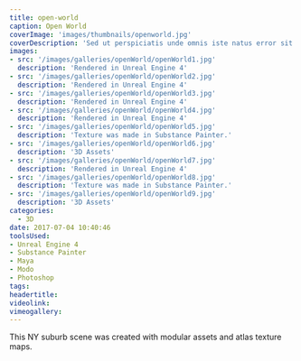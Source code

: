```yaml
---
title: open-world
caption: Open World
coverImage: 'images/thumbnails/openworld.jpg'
coverDescription: 'Sed ut perspiciatis unde omnis iste natus error sit voluptatem accusantium doloremque laudantium, totam rem aperiam, eaque ipsa quae ab illo inventore veritatis et quasi architecto beatae vitae dicta sunt explicabo'
images:
- src: '/images/galleries/openWorld/openWorld1.jpg'
  description: 'Rendered in Unreal Engine 4'
- src: '/images/galleries/openWorld/openWorld2.jpg'
  description: 'Rendered in Unreal Engine 4'
- src: '/images/galleries/openWorld/openWorld3.jpg'
  description: 'Rendered in Unreal Engine 4'
- src: '/images/galleries/openWorld/openWorld4.jpg'
  description: 'Rendered in Unreal Engine 4'
- src: '/images/galleries/openWorld/openWorld5.jpg'
  description: 'Texture was made in Substance Painter.'
- src: '/images/galleries/openWorld/openWorld6.jpg'
  description: '3D Assets'
- src: '/images/galleries/openWorld/openWorld7.jpg'
  description: 'Rendered in Unreal Engine 4'
- src: '/images/galleries/openWorld/openWorld8.jpg'
  description: 'Texture was made in Substance Painter.'
- src: '/images/galleries/openWorld/openWorld9.jpg'
  description: '3D Assets'
categories:
  - 3D
date: 2017-07-04 10:40:46
toolsUsed:
- Unreal Engine 4
- Substance Painter
- Maya
- Modo
- Photoshop
tags:
headertitle:
videolink:
vimeogallery:
---
```

This NY suburb scene was created with modular assets and atlas texture maps.